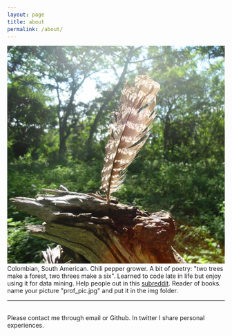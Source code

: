 ```yaml
---
layout: page
title: about
permalink: /about/
---
```


<img class="col one right" src="/img/prof_pic.jpg">

<br/>
Colombian, South American. Chili pepper grower. A bit of poetry: "two trees make a forest, two threes make a six". Learned to code late in life but enjoy using it for data mining. Help people out in this <a href="https://www.reddit.com/r/whatsthisbug/" target="blank">subreddit</a>. Reader of books. name your picture "prof_pic.jpg" and put it in the img folder. 



<br/>
<hr/>
<br/>
<span class="contacticon center">
	<a href="mailto:jmanchol@gmail.com"><i class="fa fa-envelope-square"></i></a>
	<a href="https://github.com/jhmanchola" target="_blank"><i class="fa fa-github-square"></i></a>
	<a href="https://twitter.com/Manyojo" target="_blank"><i class="fa fa-twitter-square"></i></a>
</span>

<div class="col three caption">
	Please contact me through email or Github. In twitter I share personal experiences.
</div>

